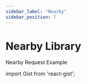 ```yaml
---
sidebar_label: "Nearby"
sidebar_position: 7
---
```


<head>
  <title>Barikoi Documentation</title>
</head>

# Nearby Library

Nearby Request Example

import Gist from 'react-gist';

<Gist id="ff504f6cbc706db0282c66cf397d7c03"/>
